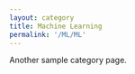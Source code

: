 ```yaml
---
layout: category
title: Machine Learning
permalink: '/ML/ML'
---
```


Another sample category page.
